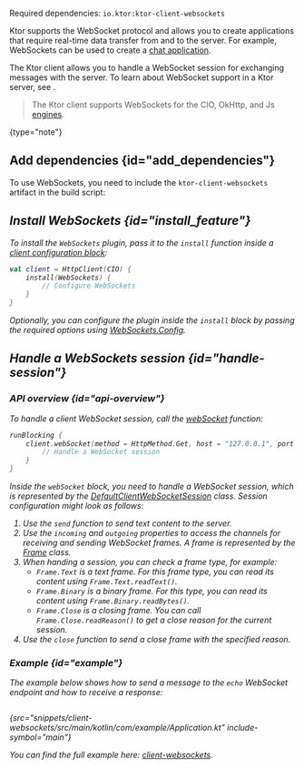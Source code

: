 [//]: # (title: Client WebSockets)

<microformat>
<p>
Required dependencies: <code>io.ktor:ktor-client-websockets</code>
</p>
<var name="example_name" value="client-websockets"/>
<include src="lib.xml" include-id="download_example"/>
</microformat>

Ktor supports the WebSocket protocol and allows you to create applications that require real-time data transfer from and to the server. For example, WebSockets can be used to create a [chat application](creating_web_socket_chat.md).

The Ktor client allows you to handle a WebSocket session for exchanging messages with the server. To learn about WebSocket support in a Ktor server, see [](websocket.md).

> The Ktor client supports WebSockets for the CIO, OkHttp, and Js [engines](http-client_engines.md).
> 
{type="note"}


## Add dependencies {id="add_dependencies"}
To use WebSockets, you need to include the `ktor-client-websockets` artifact in the build script:

<var name="artifact_name" value="ktor-client-websockets"/>
<include src="lib.xml" include-id="add_ktor_artifact"/>

## Install WebSockets {id="install_feature"}
To install the `WebSockets` plugin, pass it to the `install` function inside a [client configuration block](client.md#configure-client):

```kotlin
val client = HttpClient(CIO) {
    install(WebSockets) {
        // Configure WebSockets
    }
}
```

Optionally, you can configure the plugin inside the `install` block by passing the required options using [WebSockets.Config](https://api.ktor.io/ktor-client/ktor-client-core/ktor-client-core/io.ktor.client.features.websocket/-web-sockets/-config/index.html).


## Handle a WebSockets session {id="handle-session"}
### API overview {id="api-overview"}

To handle a client WebSocket session, call the [webSocket](https://api.ktor.io/ktor-client/ktor-client-core/ktor-client-core/io.ktor.client.features.websocket/web-socket.html) function:

```kotlin
runBlocking {
    client.webSocket(method = HttpMethod.Get, host = "127.0.0.1", port = 8080, path = "/echo") {
        // Handle a WebSocket session
    }
}
```

Inside the `webSocket` block, you need to handle a WebSocket session, which is represented by the [DefaultClientWebSocketSession](https://api.ktor.io/ktor-client/ktor-client-core/ktor-client-core/io.ktor.client.features.websocket/-default-client-web-socket-session/index.html) class. Session configuration might look as follows:

1. Use the `send` function to send text content to the server.
2. Use the `incoming` and `outgoing` properties to access the channels for receiving and sending WebSocket frames. A frame is represented by the [Frame](https://api.ktor.io/ktor-http/ktor-http-cio/ktor-http-cio/io.ktor.http.cio.websocket/-frame/index.html) class.
3. When handing a session, you can check a frame type, for example:
    * `Frame.Text` is a text frame. For this frame type, you can read its content using `Frame.Text.readText()`.
    * `Frame.Binary` is a binary frame. For this type, you can read its content using `Frame.Binary.readBytes()`.
    * `Frame.Close` is a closing frame. You can call `Frame.Close.readReason()` to get a close reason for the current session.
4. Use the `close` function to send a close frame with the specified reason.

### Example {id="example"}

The example below shows how to send a message to the `echo` WebSocket endpoint and how to receive a response:

```kotlin
```
{src="snippets/client-websockets/src/main/kotlin/com/example/Application.kt" include-symbol="main"}

You can find the full example here: [client-websockets](https://github.com/ktorio/ktor-documentation/tree/main/codeSnippets/snippets/client-websockets).
